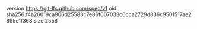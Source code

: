 version https://git-lfs.github.com/spec/v1
oid sha256:f4a26019ca906d25583c7e86f007033c6cca2729d836c9501517ae2895e1f368
size 2558

